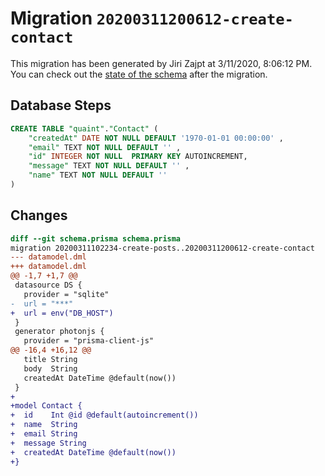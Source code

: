 # Migration `20200311200612-create-contact`

This migration has been generated by Jiri Zajpt at 3/11/2020, 8:06:12 PM.
You can check out the [state of the schema](./schema.prisma) after the migration.

## Database Steps

```sql
CREATE TABLE "quaint"."Contact" (
    "createdAt" DATE NOT NULL DEFAULT '1970-01-01 00:00:00' ,
    "email" TEXT NOT NULL DEFAULT '' ,
    "id" INTEGER NOT NULL  PRIMARY KEY AUTOINCREMENT,
    "message" TEXT NOT NULL DEFAULT '' ,
    "name" TEXT NOT NULL DEFAULT '' 
) 
```

## Changes

```diff
diff --git schema.prisma schema.prisma
migration 20200311102234-create-posts..20200311200612-create-contact
--- datamodel.dml
+++ datamodel.dml
@@ -1,7 +1,7 @@
 datasource DS {
   provider = "sqlite"
-  url = "***"
+  url = env("DB_HOST")
 }
 generator photonjs {
   provider = "prisma-client-js"
@@ -16,4 +16,12 @@
   title String
   body  String
   createdAt DateTime @default(now())
 }
+
+model Contact {
+  id    Int @id @default(autoincrement())
+  name  String
+  email String
+  message String
+  createdAt DateTime @default(now())
+}
```


